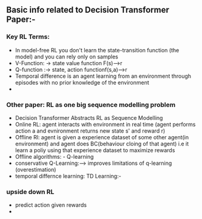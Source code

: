 ## Basic info related to Decision Transformer Paper:-
### Key RL Terms: 
 - In model-free RL you don't learn the state-transition function (the model) and you can rely only on samples
 - V-Function: -> state value function F(s)-->r
 - Q-function :-> state, action functionf(s,a)-->r
 - Temporal difference is an agent learning from an environment through episodes with no prior knowledge of the environment
 - 
### Other paper: RL as one big sequence modelling problem
- Decision Transformer Abstracts RL as Sequence Modelling
- Online RL: agent interacts with environment in real time (agent performs action a and evnironment returns new state s' and reward r)
- Offline Rl: agent is given a experience  dataset of some other agent(in environment) and agent does BC(behaviour cloing of that agent) i.e it learn a poliy using 
that experience dataset to maximize rewards
- Offline algorithms: - Q-learning 
- conservative Q-Learning:--> improves limitations of q-learning (overestimation)
- temporal differnce learning: TD Learning:- 

### upside down RL
- predict action given rewards
- 
